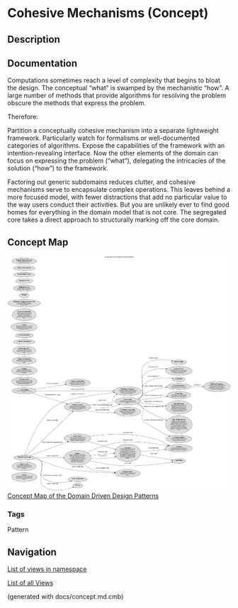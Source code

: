 # Cohesive Mechanisms (Concept)
## Description


## Documentation
Computations sometimes reach a level of complexity that begins to bloat the
design. The conceptual “what” is swamped by the mechanistic “how”. A large
number of methods that provide algorithms for resolving the problem obscure the
methods that express the problem.

Therefore:

Partition a conceptually cohesive mechanism into a separate lightweight
framework. Particularly watch for formalisms or well-documented categories of
algorithms. Expose the capabilities of the framework with an
intention-revealing interface. Now the other elements of the domain can focus
on expressing the problem (“what”), delegating the intricacies of the solution
(“how”) to the framework.

Factoring out generic subdomains reduces clutter, and cohesive mechanisms serve
to encapsulate complex operations. This leaves behind a more focused model,
with fewer distractions that add no particular value to the way users conduct
their activities. But you are unlikely ever to find good homes for everything
in the domain model that is not core. The segregated core takes a direct
approach to structurally marking off the core domain.

## Concept Map
![Concept Map of the Domain Driven Design Patterns](../../software-development/domain-driven-design/concept-view.png)
[Concept Map of the Domain Driven Design Patterns](../../software-development/domain-driven-design/concept-view.md)

### Tags
Pattern


## Navigation
[List of views in namespace](./views-in-namespace.md)

[List of all Views](../../views.md)

(generated with docs/concept.md.cmb)
